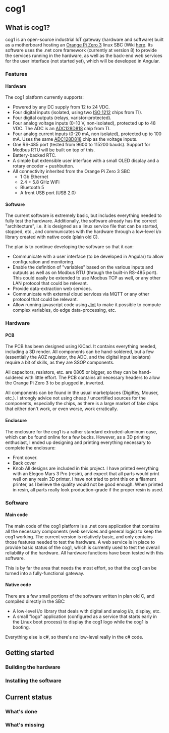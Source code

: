 # cog1

## What is cog1?
cog1 is an open-source industrial IoT gateway (hardware and software) built as a motherboard hosting an [Orange Pi Zero 3](http://www.orangepi.org/html/hardWare/computerAndMicrocontrollers/details/Orange-Pi-Zero-3.html) linux SBC (Wiki [here](http://www.orangepi.org/orangepiwiki/index.php/Orange_Pi_Zero_3). Its software uses the .net core framework (currently at version 8) to provide the services running in the hardware, as well as the back-end web services for the user interface (not started yet), which will be developed in Angular.

### Features

#### Hardware
The cog1 platform currently supports:
- Powered by any DC supply from 12 to 24 VDC.
- Four digital inputs (isolated, using two [ISO 1212](https://www.ti.com/lit/ds/symlink/iso1212.pdf) chips from TI).
- Four digital outputs (relays, varistor-protected).
- Four analog voltage inputs (0-10 V, non-isolated), protected up to 48 VDC. The ADC is an [ADC128D818](https://www.ti.com/lit/ds/symlink/adc128d818.pdf) chip from TI.
- Four analog current inputs (0-20 mA, non isolated), protected up to 100 mA. Uses the same [ADC128D818](https://www.ti.com/lit/ds/symlink/adc128d818.pdf) chip as the voltage inputs.
- One RS-485 port (tested from 9600 to 115200 bauds). Support for Modbus RTU will be built on top of this.
- Battery-backed RTC.
- A simple but extensible user interface with a small OLED display and a rotary encoder + pushbutton.
- All connectivity inherited from the Orange Pi Zero 3 SBC
  - 1 Gb Ethernet
  - 2.4 + 5.8 GHz WiFi
  - Bluetooth 5
  - A front USB port (USB 2.0)

#### Software
The current software is extremely basic, but includes everything needed to fully test the hardware. Additionally, the software already has the correct "architecture", i.e. it is designed as a linux service file that can be started, stopped, etc., and communicates with the hardware through a low-level i/o library created with native code (plain old C).

The plan is to continue developing the software so that it can:
- Communicate with a user interface (to be developed in Angular) to allow configuration and monitoring.
- Enable the definition of "variables" based on the various inputs and outputs as well as on Modbus RTU (through the built-in RS-485 port). This could easily be extended to use Modbus TCP as well, or any other LAN protocol that could be relevant.
- Provide data-extraction web services.
- Communicate with external cloud services via MQTT or any other protocol that could be relevant.
- Allow running javascript code using [Jint](https://github.com/sebastienros/jint) to make it possible to compute complex variables, do edge data-processing, etc.

### Hardware
#### PCB
The PCB has been designed using KiCad. It contains everything needed, including a 3D render. All components can be hand-soldered, but a few (essentially the AOZ regulator, the ADC, and the digital input isolators) require a bit of skills, as they are SSOP components. 

All capacitors, resistors, etc. are 0805 or bigger, so they can be hand-soldered with little effort. The PCB contains all necessary headers to allow the Orange Pi Zero 3 to be plugged in, inverted.

All components can be found in the usual marketplaces (DigiKey, Mouser, etc.). I strongly advice not using cheap / uncertified sources for the components, especially the chips, as there is a large market of fake chips that either don't work, or even worse, work erratically.

#### Enclosure
The enclosure for the cog1 is a rather standard extruded-aluminum case, which can be found online for a few bucks. However, as a 3D printing enthusiast, I ended up designing and printing everything necessary to complete the enclosure:
- Front cover.
- Back cover
- Knob
All designs are included in this project. I have printed everything with an Elegoo Mars 3 Pro (resin), and expect that all parts would print well on any resin 3D printer. I have not tried to print this on a filament printer, as I believe the quality would not be good enough. When printed in resin, all parts really look production-grade if the proper resin is used.

### Software
#### Main code
The main code of the cog1 platform is a .net core application that contains all the necessary components (web services and general logic) to keep the cog1 working. The current version is relatively basic, and only contains those features needed to test the hardware. A web service is in place to provide basic status of the cog1, which is currently used to test the overall reliability of the hardware. All hardware functions have been tested with this software.

This is by far the area that needs the most effort, so that the cog1 can be turned into a fully-functional gateway.

#### Native code
There are a few small portions of the software written in plan old C, and compiled directly in the SBC:
- A low-level i/o library that deals with digital and analog i/o, display, etc.
- A small "logo" application (configured as a service that starts early in the Linux boot process) to display the cog1 logo while the cog1 is booting.

Everything else is c#, so there's no low-level really in the c# code. 

## Getting started
### Building the hardware
### Installing the software
## Current status
### What's done
### What's missing
